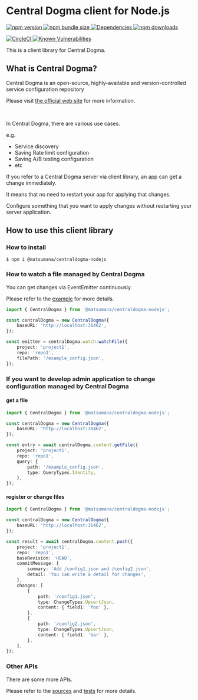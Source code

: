 # Central Dogma client for Node.js

[
![npm version](https://img.shields.io/npm/v/@matsumana/centraldogma-nodejs)
![npm bundle size](https://img.shields.io/bundlephobia/min/@matsumana/centraldogma-nodejs)
![Dependencies](https://img.shields.io/david/matsumana/centraldogma-nodejs)
![npm downloads](https://img.shields.io/npm/dm/@matsumana/centraldogma-nodejs)
](https://www.npmjs.com/package/@matsumana/centraldogma-nodejs)

[
![CircleCI](https://circleci.com/gh/matsumana/centraldogma-nodejs/tree/main.svg?style=shield)
](https://app.circleci.com/pipelines/github/matsumana/centraldogma-nodejs?branch=main)
[
![Known Vulnerabilities](https://snyk.io/test/github/matsumana/centraldogma-nodejs/badge.svg)
](https://snyk.io/test/github/matsumana/centraldogma-nodejs)

This is a client library for Central Dogma.

## What is Central Dogma?

Central Dogma is an open-source, highly-available and version-controlled service configuration repository

Please visit [the official web site](https://line.github.io/centraldogma/) for more information.

<br>

In Central Dogma, there are various use cases.

e.g.

- Service discovery
- Saving Rate limit configuration
- Saving A/B testing configuration
- etc

If you refer to a Central Dogma server via client library, an app can get a change immediately.

It means that no need to restart your app for applying that changes.

Configure something that you want to apply changes without restarting your server application.

## How to use this client library

### How to install

```
$ npm i @matsumana/centraldogma-nodejs
```

### How to watch a file managed by Central Dogma

You can get changes via EventEmitter continuously.

Please refer to the [example](./example/src/index.ts) for more details.

```typescript
import { CentralDogma } from '@matsumana/centraldogma-nodejs';

const centralDogma = new CentralDogma({
    baseURL: 'http://localhost:36462',
});

const emitter = centralDogma.watch.watchFile({
    project: 'project1',
    repo: 'repo1',
    filePath: '/example_config.json',
});
```

### If you want to develop admin application to change configuration managed by Central Dogma

#### get a file

```typescript
import { CentralDogma } from '@matsumana/centraldogma-nodejs';

const centralDogma = new CentralDogma({
    baseURL: 'http://localhost:36462',
});

const entry = await centralDogma.content.getFile({
    project: 'project1',
    repo: 'repo1',
    query: {
        path: '/example_config.json',
        type: QueryTypes.Identity,
    },
});
```

#### register or change files

```typescript
import { CentralDogma } from '@matsumana/centraldogma-nodejs';

const centralDogma = new CentralDogma({
    baseURL: 'http://localhost:36462',
});

const result = await centralDogma.content.push({
    project: 'project1',
    repo: 'repo1',
    baseRevision: 'HEAD',
    commitMessage: {
        summary: 'Add /config1.json and /config2.json',
        detail: 'You can write a detail for changes',
    },
    changes: [
        {
            path: '/config1.json',
            type: ChangeTypes.UpsertJson,
            content: { field1: 'foo' },
        },
        {
            path: '/config2.json',
            type: ChangeTypes.UpsertJson,
            content: { field1: 'bar' },
        },
    ],
});
```

### Other APIs

There are some more APIs.

Please refer to the [sources](./lib/service) and [tests](./test/service) for more details.
